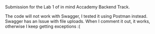 Submission for the Lab 1 of in mind Accademy Backend Track.


The code will not work with Swagger, I tested it using Postman instead. Swagger has an Issue with file uploads. When I comment it out, it works, otherwise I keep getting exceptions :(

